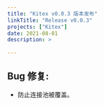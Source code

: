 ```yaml
---
title: "Kitex v0.0.3 版本发布"
linkTitle: "Release v0.0.3"
projects: ["Kitex"]
date: 2021-08-01
description: >
  
---
```

## Bug 修复:

- 防止连接池被覆盖。